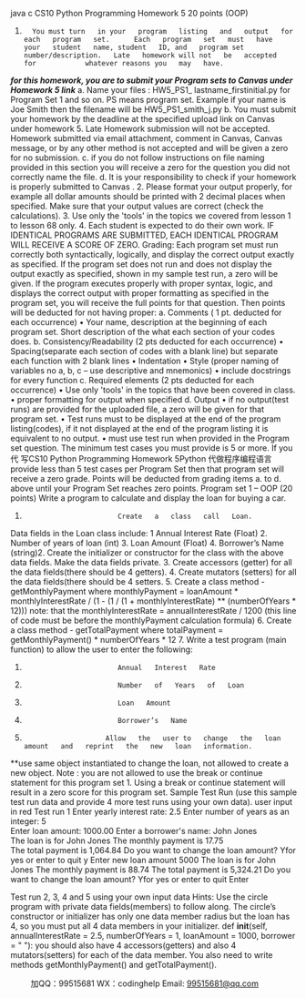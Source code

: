 java c
CS10   Python   Programming   Homework 5
20   points (OOP)
1.       You must turn   in your   program   listing   and   output   for   each   program   set.      Each   program   set   must   have   your   student   name, student   ID, and   program set number/description.   Late   homework will not   be   accepted   for            whatever reasons you   may   have.
*********for   this   homework, you   are   to   submit   your   Program   sets   to   Canvas   under   Homework   5   link*********
a.         Name   your   files   :   HW5_PS1_ lastname_firstinitial.py   for   Program   Set   1 and   so   on.   PS   means             program   set.   Example   if   your   name   is   Joe   Smith   then   the   filename   will   be   HW5_PS1_smith_j.py
b.       You must submit   your   homework   by   the   deadline   at   the   specified   upload   link   on   Canvas   under
homework 5.   Late   Homework submission will   not   be accepted.   Homework submitted via email
attachment, comment   in Canvas, Canvas   message, or   by any   other   method   is   not   accepted   and   will   be given a zero for   no   submission.
c.            if you do   not follow   instructions on file naming   provided   in this section you will   receive   a   zero   for the   question you did not correctly   name   the file.
d.            It   is your responsibility to check   if your   homework   is   properly submitted to   Canvas   .
2.         Please format your output   properly, for example all dollar amounts should   be   printed with   2   decimal   places   when specified.    Make sure that your output values   are   correct   (check the   calculations).
3.         Use   only   the   'tools'   in   the   topics   we   covered   from   lesson   1 to   lesson   68   only.
4.    Each student   is expected to do their   own work.      IF   IDENTICAL   PROGRAMS ARE SUBMITTED,   EACH   IDENTICAL PROGRAM WILL RECEIVE A SCORE OF ZERO.
Grading:
Each program set must run   correctly   both   syntactically,   logically,   and   display   the   correct   output   exactly   as   specified.   If the   program set does   not   run and does   not display the   output   exactly   as specified,   shown   in   my sample test   run, a zero will be given.   If the   program executes   properly with   proper   syntax,   logic,   and   displays the correct output with   proper formatting as specified   in the   program set,   you will   receive   the   full   points   for that question. Then   points will be deducted for   not   having   proper:
a.         Comments   (   1   pt. deducted   for   each   occurrence)
•          Your   name,   description   at   the   beginning   of   each   program   set.   Short   description   of the what   each   section of your codes does.
b.       Consistency/Readability (2   pts   deducted for   each   occurrence)
•             Spacing(separate each section of codes with a   blank   line) but   separate   each function   with   2   blank   lines
•               Indentation
•             Style   (proper   naming   of   variables   no   a,   b, c –   use   descriptive   and   mnemonics)
•             include docstrings for every function
c.         Required elements    (2 pts   deducted for   each   occurrence)
•             Use   only   'tools'   in   the   topics   that   have   been   covered   in   class.
•             proper formatting for output when specified   d.         Output
•             if no output(test runs) are   provided for the   uploaded file,   a   zero   will   be   given   for that   program   set.
•             Test runs   must to be displayed at the   end   of the   program   listing(codes),   if   it   not   displayed   at   the   end of the program   listing   it   is equivalent to   no   output.
•             must use test run when   provided   in the   Program   set   question. The   minimum   test   cases   you   must   provide   is 5 or   more.   If you 代 写CS10 Python Programming Homework 5Python
代做程序编程语言  provide   less than 5 test cases   per   Program   Set then   that            program set will receive   a zero   grade.
Points   will be deducted from grading items a.   to d.   above   until your   Program   Set reaches zero points.
Program   set   1 – OOP   (20   points)
Write a   program to calculate and display the   loan for   buying   a   car.
1.                            Create   a   class   call   Loan.
Data fields   in the   Loan class   include:
1                               Annual   Interest   Rate   (Float)
2.                            Number   of   years   of   loan   (int)
3.                            Loan   Amount   (Float)
4.                            Borrower’s   Name   (string)2.                            Create the   initializer or constructor for the class with the above   data   fields.      Make   the   data   fields   private.
3.                            Create   accessors   (getter) for   all   the   data   fields(there   should   be   4   getters).
4.                            Create   mutators   (setters) for   all   the   data   fields(there   should   be   4   setters.
5.                            Create   a   class   method               -            getMonthlyPayment   where
monthlyPayment = loanAmount * monthlyInterestRate   / (1   -   (1   / (1   + monthlyInterestRate)   ** (numberOfYears   * 12)))
note: that   the   monthlyInterestRate   = annualInterestRate   /   1200   (this   line   of   code   must   be   before   the monthlyPayment calculation formula)
6.         Create a class   method -      getTotalPayment where
totalPayment =   getMonthlyPayment()   *    numberOfYears   * 12
7.       Write a test   program   (main function)   to   allow   the   user to   enter   the   following:
1.                            Annual   Interest   Rate
2.                            Number   of   Years   of   Loan
3.                            Loan   Amount
4.                            Borrower’s   Name
5.                         Allow   the   user to   change   the   loan   amount   and   reprint   the   new   loan   information.
**use same object   instantiated to change the   loan,   not allowed to   create a   new   object.
Note   : you are   not allowed to   use the break or   continue   statement for   this   program   set   1.   Using   a   break   or continue statement will result   in a zero score for this   program set.
Sample Test   Run (use this sample test   run data and   provide   4   more test   runs   using   your   own   data).   user   input   in   red
Test   run   1
Enter   yearly   interest   rate: 2.5
Enter   number   of   years   as   an   integer:   5   
Enter loan amount:   1000.00
Enter a borrower's name: John Jones   
The   loan   is   for   John   Jones
The monthly   payment is   17.75   
The total   payment is   1,064.84
Do   you   want   to   change   the   loan   amount?   Yfor   yes   or   enter   to   quit   y Enter new loan amount    5000
The   loan   is   for   John   Jones
The   monthly   payment   is   88.74   The   total   payment   is   5,324.21
Do   you   want   to   change   the   loan   amount?   Yfor   yes   or   enter   to   quit                           Enter
>>>
Test   run 2,   3, 4 and   5   using your   own   input   data
Hints:
Use the circle   program with private data fields(members) to follow   along. The   circle’s   constructor   or         initializer   has only one data   member   radius   but the   loan   has 4,   so   you   must   put   all   4   data   members   in   your   initializer.
def __init__(self, annualInterestRate   = 2.5,
numberOfYears   =   1, loanAmount   =   1000, borrower   =   "   "):
you   should   also   have 4   accessors(getters) and   also 4   mutators(setters) for   each   of the data   member.
You   also   need to write   methods    getMonthlyPayment() and getTotalPayment().

         
加QQ：99515681  WX：codinghelp  Email: 99515681@qq.com
